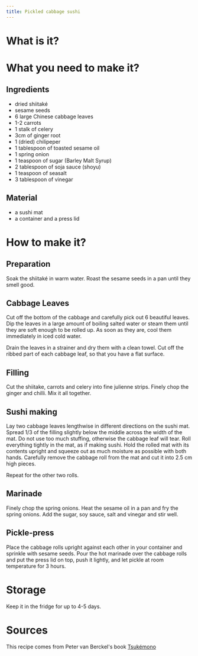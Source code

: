 ```yaml
---
title: Pickled cabbage sushi
---
```


# What is it?


# What you need to make it?

## Ingredients

- dried shiitaké
- sesame seeds
- 6 large Chinese cabbage leaves
- 1-2 carrots
- 1 stalk of celery
- 3cm of ginger root
- 1 (dried) chilipeper
- 1 tablespoon of toasted sesame oil
- 1 spring onion
- 1 teaspoon of sugar (Barley Malt Syrup)
- 2 tablespoon of soja sauce (shoyu)
- 1 teaspoon of seasalt
- 3 tablespoon of vinegar

## Material

- a sushi mat
- a container and a press lid

# How to make it?

## Preparation

Soak the shiitaké in warm water.
Roast the sesame seeds in a pan until they smell good.

## Cabbage Leaves

Cut off the bottom of the cabbage and carefully pick out 6 beautiful leaves.
Dip the leaves in a large amount of boiling salted water or steam them until they are soft enough to be rolled up. As soon as they are, cool them immediately in iced cold water.

Drain the leaves in a strainer and dry them with a clean towel. Cut off the ribbed part of each cabbage leaf, so that you have a flat surface.

## Filling

Cut the shiitake, carrots and celery into fine julienne strips.
Finely chop the ginger and chilli.
Mix it all together.

## Sushi making

Lay two cabbage leaves lengthwise in different directions on the sushi mat.
Spread 1/3 of the filling slightly below the middle across the width of the mat.
Do not use too much stuffing, otherwise the cabbage leaf will tear.
Roll everything tightly in the mat, as if making sushi.
Hold the rolled mat with its contents upright and squeeze out as much moisture as possible with both hands.
Carefully remove the cabbage roll from the mat and cut it into 2.5 cm high pieces.

Repeat for the other two rolls.

## Marinade

Finely chop the spring onions.
Heat the sesame oil in a pan and fry the spring onions.
Add the sugar, soy sauce, salt and vinegar and stir well.

## Pickle-press

Place the cabbage rolls upright against each other in your container and sprinkle with sesame seeds.
Pour the hot marinade over the cabbage rolls and put the press lid on top, push it lightly, and let pickle at room temperature for 3 hours.

# Storage

Keep it in the fridge for up to 4-5 days.

# Sources

This recipe comes from Peter van Berckel's book [Tsukémono](https://tsukemono.nl/)
